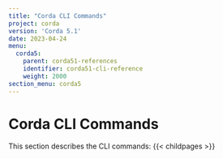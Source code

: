 ```yaml
---
title: "Corda CLI Commands"
project: corda
version: 'Corda 5.1'
date: 2023-04-24
menu:
  corda5:
    parent: corda51-references
    identifier: corda51-cli-reference
    weight: 2000
section_menu: corda5
---
```

# Corda CLI Commands
This section describes the CLI commands:
{{< childpages >}}